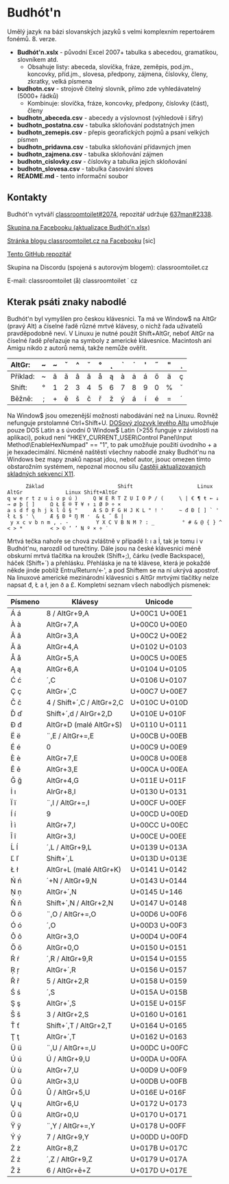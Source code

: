 # Budhót'n

Umělý jazyk na bázi slovanských jazyků s velmi komplexním repertoárem fonémů. 8. verze.

+ **Budhót'n.xslx** - původní Excel 2007+ tabulka s abecedou, gramatikou, slovníkem atd.
    - Obsahuje listy: abeceda, slovíčka, fráze, zeměpis, pod.jm., koncovky, příd.jm., slovesa, předpony, zájmena, číslovky, členy, zkratky, velká písmena
+ **budhotn.csv** - strojově čitelný slovník, přímo zde vyhledávatelný (5000+ řádků)
    - Kombinuje: slovíčka, fráze, koncovky, předpony, číslovky (část), členy
+ **budhotn_abeceda.csv** - abecedy a výslovnost (výhledově i šifry)
+ **budhotn_postatna.csv** - tabulka skloňování podstatných jmen
+ **budhotn_zemepis.csv** - přepis georafických pojmů a psaní velkých písmen
+ **budhotn_pridavna.csv** - tabulka skloňování přídavných jmen
+ **budhotn_zajmena.csv** - tabulka skloňování zájmen
+ **budhotn_cislovky.csv** - číslovky a tabulka jejich skloňování
+ **budhotn_slovesa.csv** - tabulka časování sloves
+ **README.md** - tento informační soubor


## Kontakty

Budhót'n vytváří [classroomtoilet#2074](https://classroomtoilet.cz/), repozitář udržuje [637man#2338](https://getmania.blogspot.com/).

[Skupina na Facebooku (aktualizace Budhót'n.xlsx)](https://www.facebook.com/groups/261329611863060)

[Stránka blogu classroomtoilet.cz na Facebooku](https://www.facebook.com/classroomtolet) \[sic\]

[Tento GitHub repozitář](https://github.com/classroomtoilet/Budhotn/)

Skupina na Discordu (spojená s autorovým blogem): classroomtoilet.cz

E-mail: classroomtoilet (å) classroomtoilet ˙ cz


## Kterak psáti znaky nabodlé

Budhót'n byl vymyšlen pro českou klávesnici. Ta má ve Window$ na AltGr (pravý Alt) a číselné řadě různé mrtvé klávesy, o nichž řada uživatelů pravděpodobně neví. V Linuxu je nutné použít Shift+AltGr, neboť AltGr na číselné řadě přeřazuje na symboly z americké klávesnice. Macintosh ani Amigu nikdo z autorů nemá, takže nemůže ověřit.

  AltGr: | ~ | ~ | ˇ | ^ | ˘ | ° | ˛ | \` | ˙ | ' | ˝ | " | ¸
:--- | :---: | :---: | :---: | :---: | :---: | :---: | :---: | :---: | :---: | :---: | :---: | :---: | :---:
Příklad: | ~ | ã | ǎ | â | ă | å | ą | à | ȧ | á | ő | ä | ç
  Shift: | ° | 1 | 2 | 3 | 4 | 5 | 6 | 7 | 8 | 9 | 0 | % | ˇ
  Běžně: | ; | + | ě | š | č | ř | ž | ý | á | í | é | = | ´

Na Window$ jsou omezenější možnosti nabodávání než na Linuxu. Rovněž nefunguje prstolamné Ctrl+Shift+U. [DOSový zlozvyk levého Altu](https://en.wikipedia.org/wiki/Alt_code) umožňuje pouze DOS Latin a s úvodní 0 Window$ Latin (>255 funguje v závislosti na aplikaci), pokud není "HKEY_CURRENT_USER\Control Panel\Input Method\EnableHexNumpad" == "1", to pak umožňuje použití úvodního + a je hexadecimální. Nicméně naštěstí všechny nabodlé znaky Budhót'nu na Windows bez mapy znaků napsat jdou, neboť autor, jsouc omezen tímto obstarožním systémem, nepoznal mocnou sílu [častěji aktualizovaných](https://cgit.freedesktop.org/xorg/lib/libX11/log/nls/en_US.UTF-8/Compose.pre) [skladných sekvencí X11](https://cgit.freedesktop.org/xorg/lib/libX11/plain/nls/en_US.UTF-8/Compose.pre).

          Základ                        Shift                     Linux AltGr              Linux Shift+AltGr
    q w e r t z u i o p ú )     Q W E R T Z U I O P / (     \ | € ¶ ŧ ← ↓ → ø þ [ ]     Ω Ł E ® Ŧ ¥ ↑ ı Ø Þ ÷ ×
    a s d f g h j k l ů § "     A S D F G H J K L " ! '     ~ đ Đ [ ] ` ' ł Ł $ ' \     Æ § Ð ª Ŋ Ħ ̛  & Ł ˝ ß |
     y x c v b n m , . -         Y X C V B N M ? : _         ° # & @ { } ^ < > *         < > © ‘ ’ N º × ÷ ˙

Mrtvá tečka nahoře se chová zvláštně v případě I: ı a İ, tak je tomu i v Budhót'nu, narozdíl od turečtiny. Dále jsou na české klávesnici méně obskurní mrtvá tlačítka na kroužek (Shift+;), čárku (vedle Backspace), háček (Shift+´) a přehlásku. Přehláska je na té klávese, která je pokaždé někde jinde poblíž Entru/Return/<-', a pod Shiftem se na ní ukrývá apostrof. Na linuxové americké mezinárodní klávesnici s AltGr mrtvými tlačítky nelze napsat đ, Ł a ł, jen ð a £. Kompletní seznam všech nabodlých písmenek:

Písmeno | Klávesy | Unicode
--- | --- | ---
Á á | 8 / AltGr+9,A | U+00C1 U+00E1
À à | AltGr+7,A | U+00C0 U+00E0
Â â | AltGr+3,A | U+00C2 U+00E2
Ă ă | AltGr+4,A | U+0102 U+0103
Å å | AltGr+5,A | U+00C5 U+00E5
Ą ą | AltGr+6,A | U+0104 U+0105
Ć ć | ´,C | U+0106 U+0107
Ç ç | AltGr+´,C | U+00C7 U+00E7
Č č | 4 / Shift+´,C / AltGr+2,C | U+010C U+010D
Ď ď | Shift+´,d / AlrGr+2,D | U+010E U+010F
Đ đ | AltGr+D (malé AltGr+S) | U+0110 U+0111
Ë ë | ¨,E / AltGr+=,E | U+00CB U+00EB
É é | 0 | U+00C9 U+00E9
È è | AltGr+7,E | U+00C8 U+00E8
Ê ê | AltGr+3,E | U+00CA U+00EA
Ğ ğ | AltGr+4,G | U+011E U+011F
İ ı | AlrGr+8,I | U+0130 U+0131
Ï ï | ¨,I / AltGr+=,I | U+00CF U+00EF
Í í | 9 | U+00CD U+00ED
Ì ì | AltGr+7,I | U+00CC U+00EC
Î î | AltGr+3,I | U+00CE U+00EE
Ĺ ĺ | ´,L / AltGr+9,L | U+0139 U+013A
Ľ ľ | Shift+´,L | U+013D U+013E
Ł ł | AltGr+L (malé AltGr+K) | U+0141 U+0142
Ń ń | ´+N / AltGr+9,N | U+0143 U+0144
Ņ ņ | AltGr+´,N | U+0145 U+146
Ň ň | Shift+´,N / AltGr+2,N | U+0147 U+0148
Ö ö | ¨,O / AltGr+=,O | U+00D6 U+00F6
Ó ó | ´,O | U+00D3 U+00F3
Ô ô | AltGr+3,O | U+00D4 U+00F4
Ő ő | AltGr+0,O | U+0150 U+0151
Ŕ ŕ | ´,R / AltGr+9,R | U+0154 U+0155
Ŗ ŗ | AltGr+´,R | U+0156 U+0157
Ř ř | 5 / AltGr+2,R | U+0158 U+0159
Ś ś | ´,S | U+015A U+015B
Ş ş | AltGr+´,S | U+015E U+015F
Š š | 3 / AltGr+2,S | U+0160 U+0161
Ť ť | Shift+´,T / AltGr+2,T | U+0164 U+0165
Ţ ţ | AltGr+´,T | U+0162 U+0163
Ü ü | ¨,U / AltGr+=,U | U+00DC U+00FC
Ú ú | Ú / AltGr+9,U | U+00DA U+00FA
Ù ù | AltGr+7,U | U+00D9 U+00F9
Û û | AltGr+3,U | U+00DB U+00FB
Ů ů | Ů / AltGr+5,U | U+016E U+016F
Ų ų | AltGr+6,U | U+0172 U+0173
Ű ű | AltGr+0,U | U+0170 U+0171
Ÿ ÿ | ¨,Y / AltGr+=,Y | U+0178 U+00FF
Ý ý | 7 / AltGr+9,Y | U+00DD U+00FD
Ż ż | AltGr+8,Z | U+017B U+017C
Ź ź | ´,Z / AltGr+9,Z | U+0179 U+017A
Ž ž | 6 / AltGr+ě+Z | U+017D U+017E

